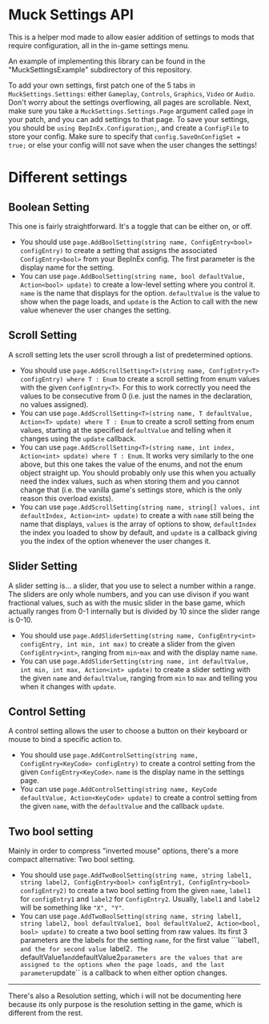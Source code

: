 # Muck Settings API

This is a helper mod made to allow easier addition of settings to mods that require configuration, all in the in-game settings menu.

An example of implementing this library can be found in the "MuckSettingsExample" subdirectory of this repository.

To add your own settings, first patch one of the 5 tabs in ``MuckSettings.Settings``: either ``Gameplay``, ``Controls``, ``Graphics``, ``Video`` or ``Audio``. Don't worry about the settings overflowing, all pages are scrollable. Next, make sure you take a ``MuckSettings.Settings.Page`` argument called ``page`` in your patch, and you can add settings to that page. To save your settings, you should be ``using BepInEx.Configuration;``, and create a ``ConfigFile`` to store your config. Make sure to specify that ``config.SaveOnConfigSet = true;`` or else your config willl not save when the user changes the settings!

# Different settings

## Boolean Setting

This one is fairly straightforward. It's a toggle that can be either on, or off.

- You should use ``page.AddBoolSetting(string name, ConfigEntry<bool> configEntry)`` to create a setting that assigns the associated ``ConfigEntry<bool>`` from your BepInEx config. The first parameter is the display name for the setting.
- You can use ``page.AddBoolSetting(string name, bool defaultValue, Action<bool> update)`` to create a low-level setting where you control it. ``name`` is the name that displays for the option. ``defaultValue`` is the value to show when the page loads, and ``update`` is the Action to call with the new value whenever the user changes the setting.

## Scroll Setting

A scroll setting lets the user scroll through a list of predetermined options.

- You should use ``page.AddScrollSetting<T>(string name, ConfigEntry<T> configEntry) where T : Enum`` to create a scroll setting from enum values with the given ``ConfigEntry<T>``. For this to work correctly you need the values to be consecutive from 0 (i.e. just the names in the declaration, no values assigned).
- You can use ``page.AddScrollSetting<T>(string name, T defaultValue, Action<T> update) where T : Enum`` to create a scroll setting from enum values, starting at the specified ``defaultValue`` and telling when it changes using the ``update`` callback.
- You can use ``page.AddScrollSetting<T>(string name, int index, Action<int> update) where T : Enum``. It works very similarly to the one above, but this one takes the value of the enums, and not the enum object straight up. You should probably only use this when you actually need the index values, such as when storing them and you cannot change that (i.e. the vanilla game's settings store, which is the only reason this overload exists).
- You can use ``page.AddScrollSetting(string name, string[] values, int defaultIndex, Action<int> update)`` to create a with ``name`` still being the name that displays, ``values`` is the array of options to show, ``defaultIndex`` the index you loaded to show by default, and ``update`` is a callback giving you the index of the option whenever the user changes it.

## Slider Setting

A slider setting is... a slider, that you use to select a number within a range. The sliders are only whole numbers, and you can use divison if you want fractional values, such as with the music slider in the base game, which actually ranges from 0-1 internally but is divided by 10 since the slider range is 0-10.

- You should use ``page.AddSliderSetting(string name, ConfigEntry<int> configEntry, int min, int max)`` to create a slider from the given ``ConfigEntry<int>``, ranging from ``min``-``max`` and with the display name ``name``.
- You can use ``page.AddSliderSetting(string name, int defaultValue, int min, int max, Action<int> update)`` to create a slider setting with the given ``name`` and ``defaultValue``, ranging from ``min`` to ``max`` and telling you when it changes with ``update``.

## Control Setting

A control setting allows the user to choose a button on their keyboard or mouse to bind a specific action to.

- You should use ``page.AddControlSetting(string name, ConfigEntry<KeyCode> configEntry)`` to create a control setting from the given ``ConfigEntry<KeyCode>``. ``name`` is the display name in the settings page.
- You can use ``page.AddControlSetting(string name, KeyCode defaultValue, Action<KeyCode> update)`` to create a control setting from the given ``name``, with the ``defaultValue`` and the callback ``update``.

## Two bool setting

Mainly in order to compress "inverted mouse" options, there's a more compact alternative: Two bool setting. 

- You should use ``page.AddTwoBoolSetting(string name, string label1, string label2, ConfigEntry<bool> configEntry1, ConfigEntry<bool> configEntry2)`` to create a two bool setting from the given ``name``, ``label1`` for ``configEntry1`` and ``label2`` for ``ConfigEntry2``. Usually, ``label1`` and ``label2`` will be something like ``"X", "Y"``.
- You can use ``page.AddTwoBoolSetting(string name, string label1, string label2, bool defaultValue1, bool defaultValue2, Action<bool, bool> update)`` to create a two bool setting from raw values. Its first 3 parameters are the labels for the setting ``name``, for the first value ```label1``, and the for second value ``label2``. The ``defaultValue1`` and ``defaultValue2`` parameters are the values that are assigned to the options when the page loads, and the last parameter ``update`` is a callback to when either option changes.

---
There's also a Resolution setting, which i will not be documenting here because its only purpose is the resolution setting in the game, which is different from the rest.